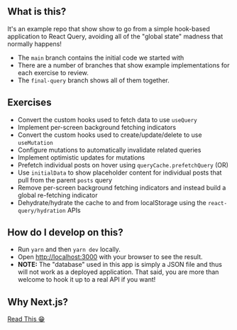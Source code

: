 ## What is this?

It's an example repo that show show to go from a simple hook-based application to React Query, avoiding all of the "global state" madness that normally happens!

- The `main` branch contains the initial code we started with
- There are a number of branches that show example implementations for each exercise to review.
- The `final-query` branch shows all of them together.

## Exercises

- Convert the custom hooks used to fetch data to use `useQuery`
- Implement per-screen background fetching indicators
- Convert the custom hooks used to create/update/delete to use `useMutation`
- Configure mutations to automatically invalidate related queries
- Implement optimistic updates for mutations
- Prefetch individual posts on hover using `queryCache.prefetchQuery` (OR)
- Use `initialData` to show placeholder content for individual posts that pull from the parent `posts` query
- Remove per-screen background fetching indicators and instead build a global re-fetching indicator
- Dehydrate/hydrate the cache to and from localStorage using the `react-query/hydration` APIs

## How do I develop on this?

- Run `yarn` and then `yarn dev` locally.
- Open [http://localhost:3000](http://localhost:3000) with your browser to see the result.
- **NOTE:** The "database" used in this app is simply a JSON file and thus will not work as a deployed application. That said, you are more than welcome to hook it up to a real API if you want!

## Why Next.js?

[Read This 😁](https://gist.github.com/tannerlinsley/65ac1f0175d79d19762cf06650707830)

